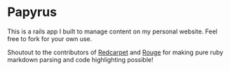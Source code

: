 # Papyrus

This is a rails app I built to manage content on my personal website. Feel free to fork for your own use.

Shoutout to the contributors of [Redcarpet](https://github.com/vmg/redcarpet) and [Rouge](https://github.com/jneen/rouge) for making pure ruby markdown parsing and code highlighting possible!

